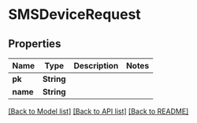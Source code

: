 # SMSDeviceRequest

## Properties
Name | Type | Description | Notes
------------ | ------------- | ------------- | -------------
**pk** | **String** |  | 
**name** | **String** |  | 

[[Back to Model list]](../README.md#documentation-for-models) [[Back to API list]](../README.md#documentation-for-api-endpoints) [[Back to README]](../README.md)


